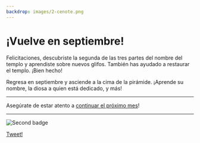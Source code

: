 ```yaml
---
backdrop: images/2-cenote.png
---
```


# ¡Vuelve en septiembre!

Felicitaciones, descubriste la segunda de las tres partes del nombre del templo y aprendiste sobre nuevos glifos. También has ayudado a restaurar el templo. ¡Bien hecho!

Regresa en septiembre y asciende a la cima de la pirámide. ¡Aprende su nombre, la diosa a quien está dedicado, y más!

<hr class="m-5"/>

Asegúrate de estar atento a <a
          href="https://azure.microsoft.com/resources/join-the-azure-developer-community?WT.mc_id=mayamystery-newsletter-jelooper"
          target="blank"
        >continuar el próximo mes</a>!

<hr class="m-5"/>

![Second badge](/AzureMayaMystery/images/badge2.png)

[Tweet!](https://twitter.com/intent/tweet?url=https%3A%2F%2Fmicrosoft.com/AzureMayaMystery%2F&text=I%20just%20entered%20the%20Azure%20Maya%20Mystery%20pyramid.%20Look%20forward%20to%20next%20month%20when%20I%20will%20get%20to%20explore%20more!&hashtags=AzureMayaMystery)
